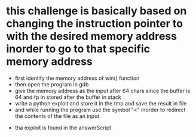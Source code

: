 # this challenge is basically based on changing the instruction pointer to with the desired memory address inorder to go to that specific memory address

+ first identify the memory address of win() function
+ then open the program in gdb
+ give the memory address as the input after 64 chars since the buffer is 64 and fp in stored after the buffer in stack
+ write a python exploit and store it in the tmp and save the result in file
+ and while running the program use the symbol "<" inorder to redirect the contents of the file as an input

* tha exploit is found in the answerScript

